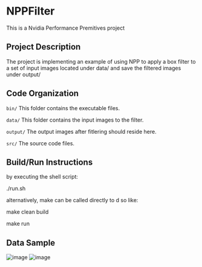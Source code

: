 # NPPFilter
This is a Nvidia Performance Premitives project

## Project Description

The project is implementing an example of using NPP to apply a box filter to a set of input images located under data/ and save the filtered images under output/

## Code Organization

```bin/```
This folder contains the executable files.

```data/```
This folder contains the input images to the filter.

```output/```
The output images after fitlering should reside here.

```src/```
The source code files.

## Build/Run Instructions
by executing the shell script:

./run.sh


alternatively, make can be called directly to d so like:

make clean build

make run

## Data Sample
![image](data/1.gif)
![image](output/1.g_boxFilterOutput.pgm)